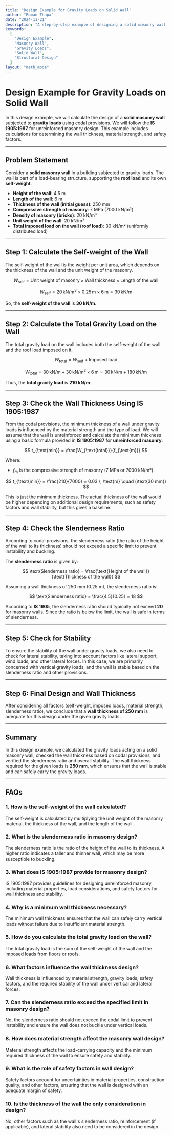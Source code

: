 ```yaml
---
title: "Design Example for Gravity Loads on Solid Wall"
author: "Roman Thapa"
date: "2024-11-21"
description: "A step-by-step example of designing a solid masonry wall under gravity loads, considering material properties, load distribution, and codal provisions."
keywords:
  [
    "Design Example",
    "Masonry Wall",
    "Gravity Loads",
    "Solid Wall",
    "Structural Design"
  ]
layout: "math_mode"
---
```


# Design Example for Gravity Loads on Solid Wall

In this design example, we will calculate the design of a **solid masonry wall** subjected to **gravity loads** using codal provisions. We will follow the **IS 1905:1987** for unreinforced masonry design. This example includes calculations for determining the wall thickness, material strength, and safety factors.

---

## Problem Statement

Consider a **solid masonry wall** in a building subjected to gravity loads. The wall is part of a load-bearing structure, supporting the **roof load** and its own **self-weight**.

- **Height of the wall**: 4.5 m
- **Length of the wall**: 6 m
- **Thickness of the wall (initial guess)**: 250 mm
- **Compressive strength of masonry**: 7 MPa (7000 kN/m²)
- **Density of masonry (bricks)**: 20 kN/m³
- **Unit weight of the wall**: 20 kN/m³
- **Total imposed load on the wall (roof load)**: 30 kN/m² (uniformly distributed load)

---

## Step 1: Calculate the Self-weight of the Wall

The self-weight of the wall is the weight per unit area, which depends on the thickness of the wall and the unit weight of the masonry.

$$
W_{\text{self}} = \text{Unit weight of masonry} \times \text{Wall thickness} \times \text{Length of the wall}
$$

$$
W_{\text{self}} = 20 \, \text{kN/m}^3 \times 0.25 \, \text{m} \times 6 \, \text{m} = 30 \, \text{kN/m}
$$

So, the **self-weight of the wall** is **30 kN/m**.

---

## Step 2: Calculate the Total Gravity Load on the Wall

The total gravity load on the wall includes both the self-weight of the wall and the roof load imposed on it.

$$
W_{\text{total}} = W_{\text{self}} + \text{Imposed load}
$$

$$
W_{\text{total}} = 30 \, \text{kN/m} + 30 \, \text{kN/m}^2 \times 6 \, \text{m} = 30 \, \text{kN/m} + 180 \, \text{kN/m}
$$

Thus, the **total gravity load** is **210 kN/m**.

---

## Step 3: Check the Wall Thickness Using IS 1905:1987

From the codal provisions, the minimum thickness of a wall under gravity loads is influenced by the material strength and the type of load. We will assume that the wall is unreinforced and calculate the minimum thickness using a basic formula provided in **IS 1905:1987** for **unreinforced masonry**.

$$
t_{\text{min}} = \frac{W_{\text{total}}}{f_{\text{m}}}
$$

Where:
- $f_{\text{m}}$ is the compressive strength of masonry (7 MPa or 7000 kN/m²).

$$
t_{\text{min}} = \frac{210}{7000} = 0.03 \, \text{m} \quad (\text{30 mm})
$$

This is just the minimum thickness. The actual thickness of the wall would be higher depending on additional design requirements, such as safety factors and wall stability, but this gives a baseline.

---

## Step 4: Check the Slenderness Ratio

According to codal provisions, the slenderness ratio (the ratio of the height of the wall to its thickness) should not exceed a specific limit to prevent instability and buckling.

The **slenderness ratio** is given by:

$$
\text{Slenderness ratio} = \frac{\text{Height of the wall}}{\text{Thickness of the wall}}
$$

Assuming a wall thickness of 250 mm (0.25 m), the slenderness ratio is:

$$
\text{Slenderness ratio} = \frac{4.5}{0.25} = 18
$$

According to **IS 1905**, the slenderness ratio should typically not exceed **20** for masonry walls. Since the ratio is below the limit, the wall is safe in terms of slenderness.

---

## Step 5: Check for Stability

To ensure the stability of the wall under gravity loads, we also need to check for lateral stability, taking into account factors like lateral support, wind loads, and other lateral forces. In this case, we are primarily concerned with vertical gravity loads, and the wall is stable based on the slenderness ratio and other provisions.

---

## Step 6: Final Design and Wall Thickness

After considering all factors (self-weight, imposed loads, material strength, slenderness ratio), we conclude that a **wall thickness of 250 mm** is adequate for this design under the given gravity loads.

---

## Summary

In this design example, we calculated the gravity loads acting on a solid masonry wall, checked the wall thickness based on codal provisions, and verified the slenderness ratio and overall stability. The wall thickness required for the given loads is **250 mm**, which ensures that the wall is stable and can safely carry the gravity loads.

---

## FAQs

### 1. How is the self-weight of the wall calculated?
The self-weight is calculated by multiplying the unit weight of the masonry material, the thickness of the wall, and the length of the wall.

### 2. What is the slenderness ratio in masonry design?
The slenderness ratio is the ratio of the height of the wall to its thickness. A higher ratio indicates a taller and thinner wall, which may be more susceptible to buckling.

### 3. What does IS 1905:1987 provide for masonry design?
IS 1905:1987 provides guidelines for designing unreinforced masonry, including material properties, load considerations, and safety factors for wall thickness and stability.

### 4. Why is a minimum wall thickness necessary?
The minimum wall thickness ensures that the wall can safely carry vertical loads without failure due to insufficient material strength.

### 5. How do you calculate the total gravity load on the wall?
The total gravity load is the sum of the self-weight of the wall and the imposed loads from floors or roofs.

### 6. What factors influence the wall thickness design?
Wall thickness is influenced by material strength, gravity loads, safety factors, and the required stability of the wall under vertical and lateral forces.

### 7. Can the slenderness ratio exceed the specified limit in masonry design?
No, the slenderness ratio should not exceed the codal limit to prevent instability and ensure the wall does not buckle under vertical loads.

### 8. How does material strength affect the masonry wall design?
Material strength affects the load-carrying capacity and the minimum required thickness of the wall to ensure safety and stability.

### 9. What is the role of safety factors in wall design?
Safety factors account for uncertainties in material properties, construction quality, and other factors, ensuring that the wall is designed with an adequate margin of safety.

### 10. Is the thickness of the wall the only consideration in design?
No, other factors such as the wall's slenderness ratio, reinforcement (if applicable), and lateral stability also need to be considered in the design.
